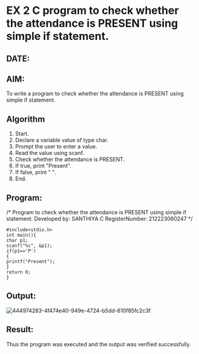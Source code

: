 # EX 2 C program to check whether the attendance is PRESENT using simple if statement.
## DATE: 
## AIM:
To write a program to check whether the attendance is PRESENT using simple if statement.

## Algorithm
1. Start.
2. Declare a variable value of type char.
3. Prompt the user to enter a value.
4. Read the value using scanf.
5. Check whether the attendance is PRESENT.
6. If true, print "Present".
7. If false, print " ".
8. End.    

## Program:
/*
Program to check whether the attendance is PRESENT using simple if statement.
Developed by: SANTHIYA C
RegisterNumber: 212223060247
*/
```
#include<stdio.h> 
int main(){
char p1; 
scanf("%c", &p1);
if(p1=='P')
{
printf("Present");
}
return 0;
}
```

## Output:
![444974283-4f474e40-949e-4724-b5dd-610f85fc2c3f](https://github.com/user-attachments/assets/615d2d50-ed9c-45d1-a4b2-bedb3367fe53)


## Result:
Thus the program was executed and the output was verified successfully.

